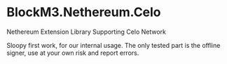 # BlockM3.Nethereum.Celo
Nethereum Extension Library Supporting Celo Network


Sloopy first work, for our internal usage.
The only tested part is the offline signer, use at your own risk and report errors.

